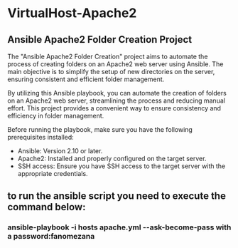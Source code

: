 # VirtualHost-Apache2
## Ansible Apache2 Folder Creation Project

The "Ansible Apache2 Folder Creation" project aims to automate the process of creating folders on an Apache2 web server using Ansible. The main objective is to simplify the setup of new directories on the server, ensuring consistent and efficient folder management.

By utilizing this Ansible playbook, you can automate the creation of folders on an Apache2 web server, streamlining the process and reducing manual effort. This project provides a convenient way to ensure consistency and efficiency in folder management. 

Before running the playbook, make sure you have the following prerequisites installed:
- Ansible: Version 2.10 or later.
- Apache2: Installed and properly configured on the target server.
- SSH access: Ensure you have SSH access to the target server with the appropriate credentials.


## to run the ansible script you need to execute the command below:
###  ansible-playbook -i hosts apache.yml --ask-become-pass with a password:fanomezana


